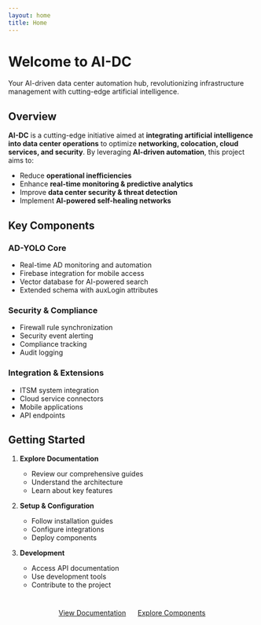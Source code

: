 ```yaml
---
layout: home
title: Home
---
```


<div class="home-content" markdown="1">

# Welcome to AI-DC

Your AI-driven data center automation hub, revolutionizing infrastructure management with cutting-edge artificial intelligence.

## Overview

**AI-DC** is a cutting-edge initiative aimed at **integrating artificial intelligence into data center operations** to optimize **networking, colocation, cloud services, and security**. By leveraging **AI-driven automation**, this project aims to:

- Reduce **operational inefficiencies**
- Enhance **real-time monitoring & predictive analytics**
- Improve **data center security & threat detection**
- Implement **AI-powered self-healing networks**

## Key Components

### AD-YOLO Core
- Real-time AD monitoring and automation
- Firebase integration for mobile access
- Vector database for AI-powered search
- Extended schema with auxLogin attributes

### Security & Compliance
- Firewall rule synchronization
- Security event alerting
- Compliance tracking
- Audit logging

### Integration & Extensions
- ITSM system integration
- Cloud service connectors
- Mobile applications
- API endpoints

## Getting Started

1. **Explore Documentation**
   - Review our comprehensive guides
   - Understand the architecture
   - Learn about key features

2. **Setup & Configuration**
   - Follow installation guides
   - Configure integrations
   - Deploy components

3. **Development**
   - Access API documentation
   - Use development tools
   - Contribute to the project

<div class="cta-buttons" style="text-align: center; margin-top: 40px;">
    <a href="{{ '/documentation' | relative_url }}" class="btn">View Documentation</a>
    <a href="{{ '/components' | relative_url }}" class="btn" style="margin-left: 20px;">Explore Components</a>
</div>

</div> 